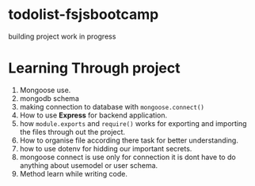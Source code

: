 # todolist-fsjsbootcamp
building project work in progress
# Learning Through project
1. Mongoose use.
2. mongodb schema
3. making connection to database with ```mongoose.connect()```
4. How to use **Express** for backend application.
5. how ```module.exports``` and ```require()``` works for exporting and importing the files through out the project.
6. How to organise file according there task for better understanding.
7. how to use dotenv for hidding our important secrets.
8. mongoose connect is use only for connection it is dont have to do anything about usemodel or user schema.
9. Method learn while writing code.